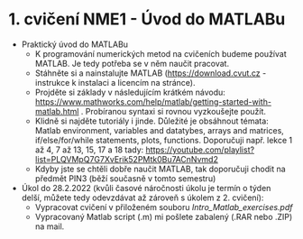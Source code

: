 # 1. cvičení NME1 - Úvod do MATLABu

* Praktický úvod do MATLABu
  * K programování numerických metod na cvičeních budeme používat MATLAB. Je tedy potřeba se v něm naučit pracovat.
  * Stáhněte si a nainstalujte MATLAB (https://download.cvut.cz - instrukce k instalaci a licencím na stránce).
  * Projděte si základy v následujícím krátkém návodu: https://www.mathworks.com/help/matlab/getting-started-with-matlab.html . Probíranou syntaxi si rovnou vyzkoušejte použít.
  * Klidně si najděte tutoriály i jinde. Důležité je obsáhnout témata: Matlab environment, variables and datatybes, arrays and matrices, if/else/for/while statements, plots, functions. Doporučuji např. lekce 1 až 4, 7 až 13, 15, 17 a 18 tady: https://youtube.com/playlist?list=PLQVMpQ7G7XvErik52PMtk0Bu7ACnNvmd2
  * Kdyby jste se chtěli dobře naučit MATLAB, tak doporučuji chodit na předmět PIN3 (běží současně v tomto semestru)
* Úkol do 28.2.2022 (kvůli časové náročnosti úkolu je termín o týden delší, můžete tedy odevzdávat až zároveň s úkolem z 2. cvičení):
  * Vypracovat cvičení v přiloženém souboru *Intro_Matlab_exercises.pdf*
  * Vypracovaný Matlab script (.m) mi pošlete zabalený (.RAR nebo .ZIP) na mail.
